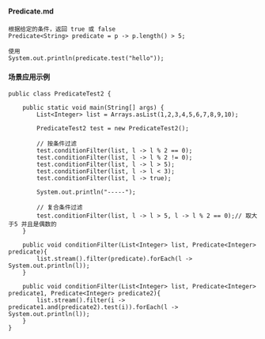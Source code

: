 #### Predicate.md
    根据给定的条件，返回 true 或 false
    Predicate<String> predicate = p -> p.length() > 5;

    使用
    System.out.println(predicate.test("hello"));


#### 场景应用示例
```
public class PredicateTest2 {

    public static void main(String[] args) {
        List<Integer> list = Arrays.asList(1,2,3,4,5,6,7,8,9,10);

        PredicateTest2 test = new PredicateTest2();

        // 按条件过滤
        test.conditionFilter(list, l -> l % 2 == 0);
        test.conditionFilter(list, l -> l % 2 != 0);
        test.conditionFilter(list, l -> l > 5);
        test.conditionFilter(list, l -> l < 3);
        test.conditionFilter(list, l -> true);

        System.out.println("-----");

        // 复合条件过滤
        test.conditionFilter(list, l -> l > 5, l -> l % 2 == 0);// 取大于5 并且是偶数的
    }

    public void conditionFilter(List<Integer> list, Predicate<Integer> predicate){
        list.stream().filter(predicate).forEach(l -> System.out.println(l));
    }

    public void conditionFilter(List<Integer> list, Predicate<Integer> predicate1, Predicate<Integer> predicate2){
        list.stream().filter(i -> predicate1.and(predicate2).test(i)).forEach(l -> System.out.println(l));
    }
}
```
